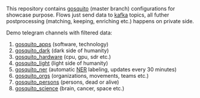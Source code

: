 This repository contains [gosquito](https://github.com/livelace/gosquito) (master branch) configurations for showcase purpose.
Flows just send data to [kafka](https://kafka.apache.org/intro) topics, all futher postprocessing (matching, keeping, enriching etc.) happens on private side.

Demo telegram channels with filtered data:

1. [gosquito_apps](https://t.me/gosquito_apps) (software, technology)
2. [gosquito_dark](https://t.me/gosquito_dark) (dark side of humanity)
3. [gosquito_hardware](https://t.me/gosquito_hardware) (cpu, gpu, sdr etc.)
4. [gosquito_light](https://t.me/gosquito_light) (light side of humanity)
5. [gosquito_ner](https://t.me/gosquito_ner) (automatic [NER](https://en.wikipedia.org/wiki/Named-entity_recognition) labeling, updates every 30 minutes) 
6. [gosquito_orgs](https://t.me/gosquito_orgs) (organizations, movements, teams etc.) 
7. [gosquito_persons](https://t.me/gosquito_persons) (persons, dead or alive) 
8. [gosquito_science](https://t.me/gosquito_science) (brain, cancer, space etc.)
